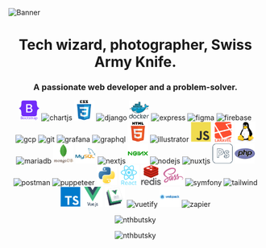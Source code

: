 ![Banner](https://github.com/nthbutsky/nthbutsky/assets/30866948/00e6b19b-d216-47f7-82c1-c59e2de0535d)

<h1 align="center">Tech wizard, photographer, Swiss Army Knife.</h1>
<h3 align="center">A passionate web developer and a problem-solver.</h3>

<p align="center">
  <img src="https://raw.githubusercontent.com/devicons/devicon/master/icons/bootstrap/bootstrap-plain-wordmark.svg" alt="bootstrap" width="40" height="40" />
  <img src="https://www.chartjs.org/media/logo-title.svg" alt="chartjs" width="40" height="40" />
  <img src="https://raw.githubusercontent.com/devicons/devicon/master/icons/css3/css3-original-wordmark.svg" alt="css3" width="40" height="40" />
  <img src="https://cdn.worldvectorlogo.com/logos/django.svg" alt="django" width="40" height="40" />
  <img src="https://raw.githubusercontent.com/devicons/devicon/master/icons/docker/docker-original-wordmark.svg" alt="docker" width="40" height="40" />
  <img src="https://adware-technologies.s3.amazonaws.com/uploads/technology/thumbnail/20/express-js.png" alt="express" width="40" height="40" />
  <img src="https://www.vectorlogo.zone/logos/figma/figma-icon.svg" alt="figma" width="40" height="40" />
  <img src="https://www.vectorlogo.zone/logos/firebase/firebase-icon.svg" alt="firebase" width="40" height="40" />
  <img src="https://www.vectorlogo.zone/logos/google_cloud/google_cloud-icon.svg" alt="gcp" width="40" height="40" />
  <img src="https://www.vectorlogo.zone/logos/git-scm/git-scm-icon.svg" alt="git" width="40" height="40" />
  <img src="https://www.vectorlogo.zone/logos/grafana/grafana-icon.svg" alt="grafana" width="40" height="40" />
  <img src="https://www.vectorlogo.zone/logos/graphql/graphql-icon.svg" alt="graphql" width="40" height="40" />
  <img src="https://raw.githubusercontent.com/devicons/devicon/master/icons/html5/html5-original-wordmark.svg" alt="html5" width="40" height="40" />
  <img src="https://www.vectorlogo.zone/logos/adobe_illustrator/adobe_illustrator-icon.svg" alt="illustrator" width="40" height="40" />
  <img src="https://raw.githubusercontent.com/devicons/devicon/master/icons/javascript/javascript-original.svg" alt="javascript" width="40" height="40" />
  <img src="https://raw.githubusercontent.com/devicons/devicon/master/icons/laravel/laravel-plain-wordmark.svg" alt="laravel" width="40" height="40" />
  <img src="https://raw.githubusercontent.com/devicons/devicon/master/icons/linux/linux-original.svg" alt="linux" width="40" height="40" />
  <img src="https://blog.davidjeddy.com/wp-content/uploads/2019/09/mariadb-logo.png" alt="mariadb" width="40" height="40" />
  <img src="https://raw.githubusercontent.com/devicons/devicon/master/icons/mongodb/mongodb-original-wordmark.svg" alt="mongodb" width="40" height="40" />
  <img src="https://raw.githubusercontent.com/devicons/devicon/master/icons/mysql/mysql-original-wordmark.svg" alt="mysql" width="40" height="40" />
  <img src="https://images.ctfassets.net/23aumh6u8s0i/6pjUKboBuFLvCKkE3esaFA/5f2101d6d2add5c615db5e98a553fc44/nextjs.jpeg" alt="nextjs" width="40" height="40" />
  <img src="https://raw.githubusercontent.com/devicons/devicon/master/icons/nginx/nginx-original.svg" alt="nginx" width="40" height="40" />
  <img src="https://miro.medium.com/v2/resize:fit:1400/format:webp/1*v2vdfKqD4MtmTSgNP0o5cg.png" alt="nodejs" width="40" height="40" />
  <img src="https://www.vectorlogo.zone/logos/nuxtjs/nuxtjs-icon.svg" alt="nuxtjs" width="40" height="40" />
  <img src="https://raw.githubusercontent.com/devicons/devicon/master/icons/photoshop/photoshop-line.svg" alt="photoshop" width="40" height="40" />
  <img src="https://raw.githubusercontent.com/devicons/devicon/master/icons/php/php-original.svg" alt="php" width="40" height="40" />
  <img src="https://www.vectorlogo.zone/logos/getpostman/getpostman-icon.svg" alt="postman" width="40" height="40" />
  <img src="https://www.vectorlogo.zone/logos/pptrdev/pptrdev-official.svg" alt="puppeteer" width="40" height="40" />
  <img src="https://raw.githubusercontent.com/devicons/devicon/master/icons/python/python-original.svg" alt="python" width="40" height="40" />
  <img src="https://raw.githubusercontent.com/devicons/devicon/master/icons/react/react-original-wordmark.svg" alt="react" width="40" height="40" />
  <img src="https://raw.githubusercontent.com/devicons/devicon/master/icons/redis/redis-original-wordmark.svg" alt="redis" width="40" height="40" />
  <img src="https://raw.githubusercontent.com/devicons/devicon/master/icons/sass/sass-original.svg" alt="sass" width="40" height="40" />
  <img src="https://symfony.com/logos/symfony_black_03.svg" alt="symfony" width="40" height="40" />
  <img src="https://www.vectorlogo.zone/logos/tailwindcss/tailwindcss-icon.svg" alt="tailwind" width="40" height="40" />
  <img src="https://raw.githubusercontent.com/devicons/devicon/master/icons/typescript/typescript-original.svg" alt="typescript" width="40" height="40" />
  <img src="https://raw.githubusercontent.com/devicons/devicon/master/icons/vuejs/vuejs-original-wordmark.svg" alt="vuejs" width="40" height="40" />
  <img src="https://raw.githubusercontent.com/vuejs/vuepress/master/packages/docs/docs/.vuepress/public/hero.png" alt="vuepress" width="40" height="40" />
  <img src="https://bestofjs.org/logos/vuetify.svg" alt="vuetify" width="40" height="40" />
  <img src="https://raw.githubusercontent.com/devicons/devicon/d00d0969292a6569d45b06d3f350f463a0107b0d/icons/webpack/webpack-original-wordmark.svg" alt="webpack" width="40" height="40" />
  <img src="https://www.vectorlogo.zone/logos/zapier/zapier-icon.svg" alt="zapier" width="40" height="40" />
</p>

<p align="center">
  <img src="https://github-profile-trophy.vercel.app/?username=nthbutsky&theme=onedark&no-bg=true&margin-w=15&margin-h=15" alt="nthbutsky" />
</p>

<p align="center">
  <img src="https://komarev.com/ghpvc/?username=nthbutsky&label=Profile%20views&color=0e75b6&style=flat" alt="nthbutsky" />
</p>
